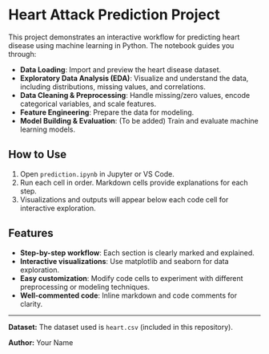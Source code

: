  # Heart Attack Prediction Project

This project demonstrates an interactive workflow for predicting heart disease using machine learning in Python. The notebook guides you through:

- **Data Loading**: Import and preview the heart disease dataset.
- **Exploratory Data Analysis (EDA)**: Visualize and understand the data, including distributions, missing values, and correlations.
- **Data Cleaning & Preprocessing**: Handle missing/zero values, encode categorical variables, and scale features.
- **Feature Engineering**: Prepare the data for modeling.
- **Model Building & Evaluation**: (To be added) Train and evaluate machine learning models.

## How to Use
1. Open `prediction.ipynb` in Jupyter or VS Code.
2. Run each cell in order. Markdown cells provide explanations for each step.
3. Visualizations and outputs will appear below each code cell for interactive exploration.

## Features
- **Step-by-step workflow**: Each section is clearly marked and explained.
- **Interactive visualizations**: Use matplotlib and seaborn for data exploration.
- **Easy customization**: Modify code cells to experiment with different preprocessing or modeling techniques.
- **Well-commented code**: Inline markdown and code comments for clarity.

---

**Dataset:** The dataset used is `heart.csv` (included in this repository).

**Author:** Your Name
